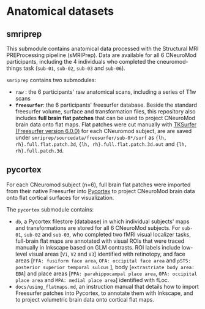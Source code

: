 Anatomical datasets
===============

## smriprep

This submodule contains anatomical data processed with the Structural MRI PREProcessing pipeline (sMRIPrep).
Data are available for all 6 CNeuroMod participants, including the 4 individuals who completed the cneuromod-things task (`sub-01`, `sub-02`, `sub-03` and `sub-06`).

`smriprep` contains two submodules:
- `raw` : the 6 participants' raw anatomical scans, including a series of T1w scans
- **`freesurfer`**: the 6 participants' freesurfer database. Beside the standard freesurfer volume, surface and transformation files, this repository also includes **full brain flat patches** that can be used to project CNeuroMod brain data onto flat maps. Flat patches were cut manually with [TKSurfer (Freesurfer version 6.0.0)](https://surfer.nmr.mgh.harvard.edu/fswiki/DownloadAndInstall) for each CNeuromod subject, are are saved under ``smriprep/sourcedata/freesurfer/sub-0*/surf`` as ``{lh, rh}.full.flat.patch.3d``, ``{lh, rh}.full.flat.patch.3d.out`` and ``{lh, rh}.full.patch.3d``.


## pycortex

For each CNeuromod subject (n=6), full brain flat patches were imported from their native Freesurfer into [Pycortex](https://github.com/gallantlab/pycortex) to project CNeuroMod brain data onto flat cortical surfaces for visualization.

The `pycortex` submodule contains:
- ``db``, a Pycortex filestore (database) in which individual subjects' maps and transformations are stored for all 6 CNeuroMod subjects. For ``sub-01``, ``sub-02`` and ``sub-03``, who completed two fMRI visual localizer tasks, full-brain flat maps are annotated with visual ROIs that were traced manually in Inkscape based on GLM contrasts. ROI labels include low-level visual areas [``V1``, ``V2`` and ``V3``] identified with retinotopy, and face areas [``FFA: fusiform face area``, ``OFA: occipital face area`` and ``pSTS: posterior superior temporal sulcus`` ], body [``extrastriate body area: EBA``] and place areas [``PPA: parahippocampal place area``, ``OPA: occipital place area`` and ``MPA: medial place area``] identified with fLoc.
- ``docs/using_flatmaps.md``, an instruction manual that details how to import Freesurfer patches into Pycortex, to annotate them with Inkscape, and to project volumetric brain data onto cortical flat maps.
